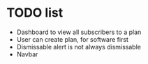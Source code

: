 # TODO list
- Dashboard to view all subscribers to a plan
- User can create plan, for software first
- Dismissable alert is not always dismissable
- Navbar
